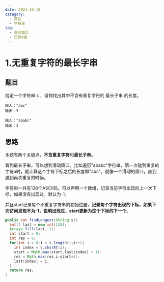 ```yaml
---
date: 2023-10-10
category:
  - 算法
  - 字符串
tag:
  - 滑动窗口
  - 已做4遍
---
```


# 1.无重复字符的最长字串

## 题目

给定一个字符串 s ，请你找出其中不含有重复字符的 最长子串 的长度。

```
输入："abc"
输出：3
```
```
输入："ababc"
输出：3
```

## 思路

本题有两个关键点，**不含重复字符**和**最长子串**。

看到最长子串，可以想到滑动窗口，比如遍历"ababc"字符串，第一次碰到重复的字符a时，就计算这个字符下标之后的长度即"abc"，就像一个滑动的窗口，直到遇到再次重复的时候。

字符串一共有128个ASCII码，可以声明一个数组，记录当前字符出现的上一次下标，如果没有出现过，默认为-1。

并且start记录每个不重复字符串的初始位置，**记录每个字符出现的下标，如果下次访问发现不为-1，说明出现过，start更新为这个下标的下一个**。

```java
public int findLongest(String s){
  int[] last = new int[128];
  Arrays.fill(last,-1);
  int start = 0;
  int res = 0;
  for(int i = 0;i < s.length();i++){
    int index = s.charAt(i);
    start = Math.max(start,last[index] + 1);
    res = Math.max(res,i-start+1);
    last[index] = i;
  }
  return res;
}
```
